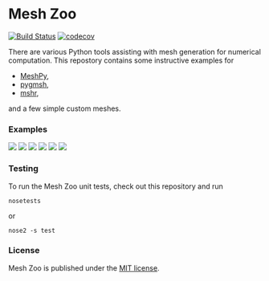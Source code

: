 # Mesh Zoo

[![Build Status](https://travis-ci.org/nschloe/meshzoo.svg?branch=master)](https://travis-ci.org/nschloe/meshzoo)
[![codecov](https://codecov.io/gh/nschloe/meshzoo/branch/master/graph/badge.svg)](https://codecov.io/gh/nschloe/meshzoo)


There are various Python tools assisting with mesh generation for numerical
computation. This repostory contains some instructive examples for

  * [MeshPy](https://github.com/inducer/meshpy),
  * [pygmsh](https://github.com/nschloe/pygmsh),
  * [mshr](https://bitbucket.org/fenics-project/mshr),

and a few simple custom meshes.

### Examples

![](https://nschloe.github.io/meshzoo/hexagon.png)
![](https://nschloe.github.io/meshzoo/pacman.png)
![](https://nschloe.github.io/meshzoo/moebius.png)
![](https://nschloe.github.io/meshzoo/tetrahedron.png)
![](https://nschloe.github.io/meshzoo/screw.png)
![](https://nschloe.github.io/meshzoo/toy.png)

### Testing

To run the Mesh Zoo unit tests, check out this repository and run
```
nosetests
```
or
```
nose2 -s test
```

### License

Mesh Zoo is published under the [MIT license](https://en.wikipedia.org/wiki/MIT_License).
